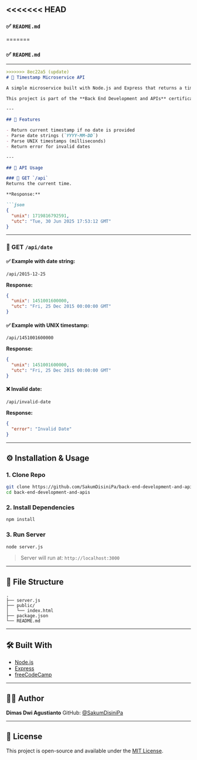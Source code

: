 <<<<<<< HEAD
---

### ✅ `README.md`

=======
### ✅ `README.md`

---

````markdown
>>>>>>> 8ec22a5 (update)
# 📆 Timestamp Microservice API

A simple microservice built with Node.js and Express that returns a timestamp in both UNIX and UTC format.

This project is part of the **Back End Development and APIs** certification from [freeCodeCamp](https://www.freecodecamp.org/).

---

## 🚀 Features

- Return current timestamp if no date is provided
- Parse date strings (`YYYY-MM-DD`)
- Parse UNIX timestamps (milliseconds)
- Return error for invalid dates

---

## 🧪 API Usage

### 🔹 GET `/api`
Returns the current time.

**Response:**

```json
{
  "unix": 1719816792591,
  "utc": "Tue, 30 Jun 2025 17:53:12 GMT"
}
````

---

### 🔹 GET `/api/date`

#### ✅ Example with date string:

`/api/2015-12-25`

**Response:**

```json
{
  "unix": 1451001600000,
  "utc": "Fri, 25 Dec 2015 00:00:00 GMT"
}
```

#### ✅ Example with UNIX timestamp:

`/api/1451001600000`

**Response:**

```json
{
  "unix": 1451001600000,
  "utc": "Fri, 25 Dec 2015 00:00:00 GMT"
}
```

#### ❌ Invalid date:

`/api/invalid-date`

**Response:**

```json
{
  "error": "Invalid Date"
}
```

---

## ⚙️ Installation & Usage

### 1. Clone Repo

```bash
git clone https://github.com/SakumDisiniPa/back-end-development-and-apis.git
cd back-end-development-and-apis
```

### 2. Install Dependencies

```bash
npm install
```

### 3. Run Server

```bash
node server.js
```

> Server will run at: `http://localhost:3000`

---

## 📁 File Structure

```
.
├── server.js
├── public/
│   └── index.html
├── package.json
└── README.md
```

---

## 🛠️ Built With

* [Node.js](https://nodejs.org/)
* [Express](https://expressjs.com/)
* [freeCodeCamp](https://www.freecodecamp.org/)

---

## 👨‍💻 Author

**Dimas Dwi Agustianto**
GitHub: [@SakumDisiniPa](https://github.com/SakumDisiniPa)

---

## 📜 License

This project is open-source and available under the [MIT License](LICENSE).

```
